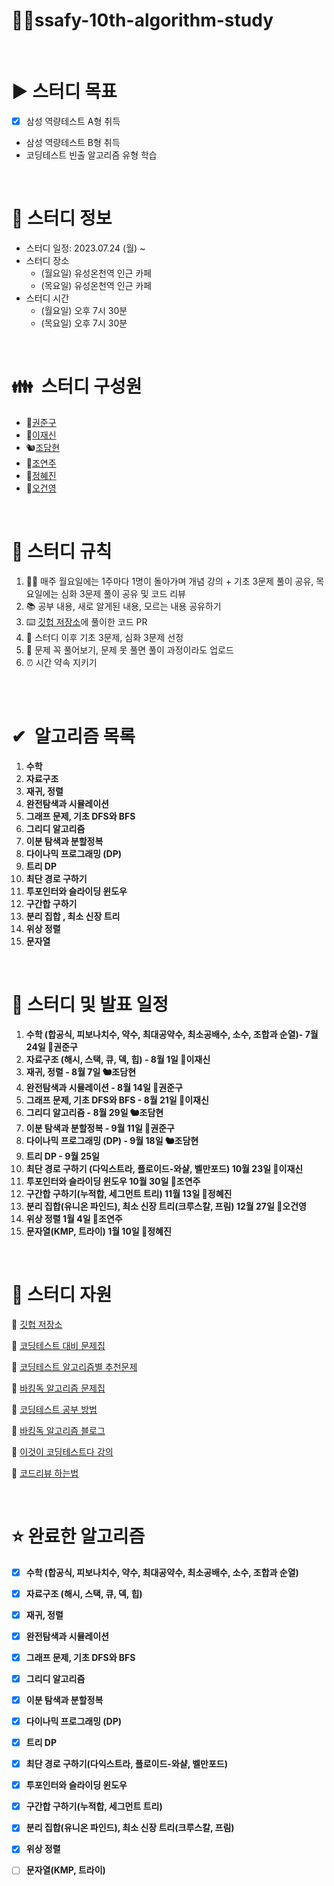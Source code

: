 # ✍🏻ssafy-10th-algorithm-study

<br>

# ▶️ **스터디 목표**
- [x] 삼성 역량테스트 A형 취득
- 삼성 역량테스트 B형 취득
- 코딩테스트 빈출 알고리즘 유형 학습

<br>

# 📜 스터디 정보

- 스터디 일정: 2023.07.24 (월) ~ 
- 스터디 장소
    - (월요일) 유성온천역 인근 카페
    - (목요일) 유성온천역 인근 카페
- 스터디 시간
    - (월요일) 오후 7시 30분
    - (목요일) 오후 7시 30분

<br>

# 👪  스터디 구성원

- 🦧[권준구](https://solved.ac/profile/dngpf)
- 🦅[이재신](https://solved.ac/profile/jaesin463)
- 🐿️[조담현](https://solved.ac/profile/whekagus123)
- 🐹[조연주](https://solved.ac/profile/ivvi_a)
- 🐬[정혜진](https://solved.ac/profile/pado7sea)
- 🦁[오건영](https://solved.ac/profile/o54711254)
  
<br>

# 🤝 스터디 규칙

1. 👨‍🎓 매주 월요일에는 1주마다 1명이 돌아가며 개념 강의 + 기초 3문제 풀이 공유, 목요일에는 심화 3문제 풀이 공유 및 코드 리뷰
2. 📚 공부 내용, 새로 알게된 내용, 모르는 내용 공유하기
3. ⌨️ [깃헙 저장소](https://github.com/soberdam/ssafy-10th-algorithm-study)에 풀이한 코드 PR
4. 🧐 스터디 이후 기초 3문제, 심화 3문제 선정
5. 📝 문제 꼭 풀어보기, 문제 못 풀면 풀이 과정이라도 업로드
6. ⏰ 시간 약속 지키기

<br> 

# ✔  알고리즘 목록

1. **수학**
2. **자료구조**
3. **재귀, 정렬**
4. **완전탐색과 시뮬레이션**
5. **그래프 문제, 기초 DFS와 BFS**
6. **그리디 알고리즘**
7. **이분 탐색과 분할정복**
8. **다이나믹 프로그래밍 (DP)**
9. **트리 DP**
10. **최단 경로 구하기**
11. **투포인터와 슬라이딩 윈도우**
12. **구간합 구하기**
13. **분리 집합 , 최소 신장 트리**
14. **위상 정렬** 
15. **문자열**

<br>

# 📆 스터디 및 발표 일정

1. **수학 (합공식, 피보나치수, 약수, 최대공약수, 최소공배수, 소수, 조합과 순열)- 7월24일 🦧권준구**
2. **자료구조 (해시, 스택, 큐, 덱, 힙) - 8월 1일 🦅이재신**
3. **재귀, 정렬 - 8월 7일 🐿️조담현**
4. **완전탐색과 시뮬레이션 - 8월 14일 🦧권준구**
5. **그래프 문제, 기초 DFS와 BFS - 8월 21일 🦅이재신**
6. **그리디 알고리즘 - 8월 29일 🐿️조담현**
7. **이분 탐색과 분할정복 - 9월 11일 🦧권준구**
8. **다이나믹 프로그래밍 (DP) - 9월 18일 🐿️조담현**
9. **트리 DP - 9월 25일**
10. **최단 경로 구하기 (다익스트라, 플로이드-와샬, 벨만포드) 10월 23일 🦅이재신**
11. **투포인터와 슬라이딩 윈도우 10월 30일 🐹조연주**
12. **구간합 구하기(누적합, 세그먼트 트리) 11월 13일 🐬정혜진**
13. **분리 집합(유니온 파인드), 최소 신장 트리(크루스칼, 프림) 12월 27일 🦁오건영**
14. **위상 정렬 1월 4일 🐹조연주** 
15. **문자열(KMP, 트라이) 1월 10일 🐬정혜진**
<br>

# 📝 스터디 자원

📃 [깃헙 저장소](https://github.com/soberdam/ssafy-10th-algorithm-study)

📃 [코딩테스트 대비 문제집](https://github.com/tony9402/baekjoon)

📃 [코딩테스트 알고리즘별 추천문제](https://dev-dain.tistory.com/155)

📃 [바킹독 알고리즘 문제집](https://github.com/encrypted-def/basic-algo-lecture/blob/master/workbook.md)

📃 [코딩테스트 공부 방법](https://plzrun.tistory.com/entry/%EC%95%8C%EA%B3%A0%EB%A6%AC%EC%A6%98-%EB%AC%B8%EC%A0%9C%ED%92%80%EC%9D%B4PS-%EC%8B%9C%EC%9E%91%ED%95%98%EA%B8%B0)

📃 [바킹독 알고리즘 블로그](https://blog.encrypted.gg/)

📃 [이것이 코딩테스트다 강의](https://www.youtube.com/watch?v=m-9pAwq1o3w&list=PLRx0vPvlEmdAghTr5mXQxGpHjWqSz0dgC&index=1)

📃 [코드리뷰 하는법](https://joyful-development.tistory.com/14)

<br>

# ⭐ 완료한 알고리즘

- [x]  **수학 (합공식, 피보나치수, 약수, 최대공약수, 최소공배수, 소수, 조합과 순열)**
- [x]  **자료구조 (해시, 스택, 큐, 덱, 힙)**
- [x]  **재귀, 정렬**
- [x]  **완전탐색과 시뮬레이션**
- [x]  **그래프 문제, 기초 DFS와 BFS**
- [x]  **그리디 알고리즘**
- [x]  **이분 탐색과 분할정복**
- [x]  **다이나믹 프로그래밍 (DP)**
- [x]  **트리 DP**
- [x]  **최단 경로 구하기(다익스트라, 플로이드-와샬, 벨만포드)**
- [x]  **투포인터와 슬라이딩 윈도우**
- [x]  **구간합 구하기(누적합, 세그먼트 트리)**
- [x]  **분리 집합(유니온 파인드), 최소 신장 트리(크루스칼, 프림)**
- [x]  **위상 정렬**
- [ ]  **문자열(KMP, 트라이)**




